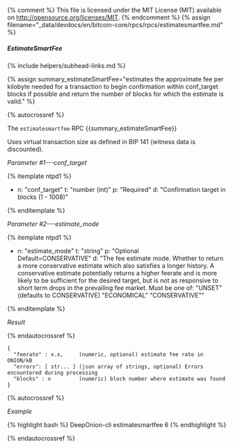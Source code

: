 {% comment %}
This file is licensed under the MIT License (MIT) available on
http://opensource.org/licenses/MIT.
{% endcomment %}
{% assign filename="_data/devdocs/en/bitcoin-core/rpcs/rpcs/estimatesmartfee.md" %}

##### EstimateSmartFee
{% include helpers/subhead-links.md %}

{% assign summary_estimateSmartFee="estimates the approximate fee per kilobyte needed for a transaction to begin confirmation within conf_target blocks if possible and return the number of blocks for which the estimate is valid." %}

{% autocrossref %}

The `estimatesmartfee` RPC {{summary_estimateSmartFee}}

Uses virtual transaction size as defined
in BIP 141 (witness data is discounted).

*Parameter #1---conf_target*

{% itemplate ntpd1 %}
- n: "conf_target"
  t: "number (int)"
  p: "Required"
  d: "Confirmation target in blocks (1 - 1008)"

{% enditemplate %}

*Parameter #2---estimate_mode*

{% itemplate ntpd1 %}
- n: "estimate_mode"
  t: "string"
  p: "Optional<br>Default=CONSERVATIVE"
  d: "The fee estimate mode.
       Whether to return a more conservative estimate which also satisfies
       a longer history. A conservative estimate potentially returns a
       higher feerate and is more likely to be sufficient for the desired
       target, but is not as responsive to short term drops in the
       prevailing fee market.  Must be one of:
       \"UNSET\" (defaults to CONSERVATIVE)
       \"ECONOMICAL\"
       \"CONSERVATIVE\""

{% enditemplate %}

*Result*

{% endautocrossref %}

    {
      "feerate" : x.x,     (numeric, optional) estimate fee rate in ONION/kB
      "errors": [ str... ] (json array of strings, optional) Errors encountered during processing
      "blocks" : n         (numeric) block number where estimate was found
    }

{% autocrossref %}

*Example*

{% highlight bash %}
DeepOnion-cli estimatesmartfee 6
{% endhighlight %}

{% endautocrossref %}
